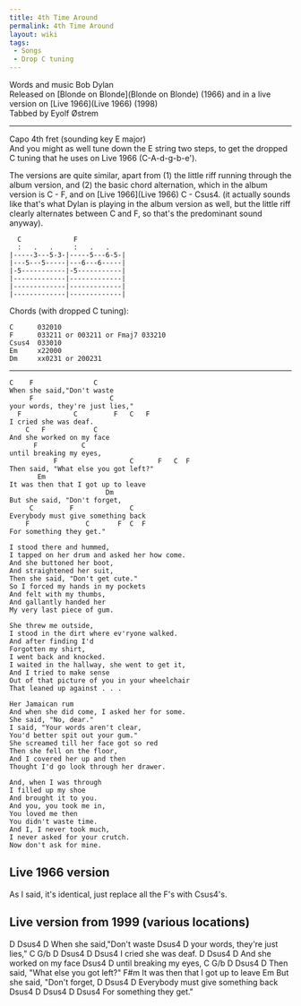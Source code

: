 ```yaml
---
title: 4th Time Around
permalink: 4th Time Around
layout: wiki
tags:
 - Songs
 - Drop C tuning
---
```


Words and music Bob Dylan  
Released on [Blonde on Blonde](Blonde on Blonde) (1966) and
in a live version on [Live 1966](Live 1966) (1998)  
Tabbed by Eyolf Østrem

* * * * *

Capo 4th fret (sounding key E major)  
And you might as well tune down the E string two steps, to get the
dropped C tuning that he uses on Live 1966 (C-A-d-g-b-e').

The versions are quite similar, apart from (1) the little riff running
through the album version, and (2) the basic chord alternation, which in
the album version is C - F, and on [Live 1966](Live 1966) C -
Csus4. (it actually sounds like that's what Dylan is playing in the
album version as well, but the little riff clearly alternates between C
and F, so that's the predominant sound anyway).

      C             F
      :   .   .     :   .   .
    |-----3---5-3-|-----5---6-5-|
    |---5---5-----|---6---6-----|
    |-5-----------|-5-----------|
    |-------------|-------------|
    |-------------|-------------|
    |-------------|-------------|

Chords (with dropped C tuning):

    C      032010
    F      033211 or 003211 or Fmaj7 033210
    Csus4  033010
    Em     x22000
    Dm     xx0231 or 200231

* * * * *

    C    F               C
    When she said,"Don't waste
         F                   C
    your words, they're just lies,"
      F             C         F   C   F
    I cried she was deaf.
        C   F            C
    And she worked on my face
          F           C
    until breaking my eyes,
               F                  C      F   C  F
    Then said, "What else you got left?"
           Em
    It was then that I got up to leave
                            Dm
    But she said, "Don't forget,
         C         F              C
    Everybody must give something back
        F              C       F  C  F
    For something they get."

    I stood there and hummed,
    I tapped on her drum and asked her how come.
    And she buttoned her boot,
    And straightened her suit,
    Then she said, "Don't get cute."
    So I forced my hands in my pockets
    And felt with my thumbs,
    And gallantly handed her
    My very last piece of gum.

    She threw me outside,
    I stood in the dirt where ev'ryone walked.
    And after finding I'd
    Forgotten my shirt,
    I went back and knocked.
    I waited in the hallway, she went to get it,
    And I tried to make sense
    Out of that picture of you in your wheelchair
    That leaned up against . . .

    Her Jamaican rum
    And when she did come, I asked her for some.
    She said, "No, dear."
    I said, "Your words aren't clear,
    You'd better spit out your gum."
    She screamed till her face got so red
    Then she fell on the floor,
    And I covered her up and then
    Thought I'd go look through her drawer.

    And, when I was through
    I filled up my shoe
    And brought it to you.
    And you, you took me in,
    You loved me then
    You didn't waste time.
    And I, I never took much,
    I never asked for your crutch.
    Now don't ask for mine.

<h2 class="songversion">
Live 1966 version

</h2>
As I said, it's identical, just replace all the F's with Csus4's.

<h2 class="songversion">
Live version from 1999 (various locations)

</h2>
    D    Dsus4           D
    When she said,"Don't waste
         Dsus4               D
    your words, they're just lies,"
      C         G/b  D      Dsus4  D Dsus4
    I cried she was deaf.
        D   Dsus4        D
    And she worked on my face
          Dsus4       D
    until breaking my eyes,
               C              G/b D      Dsus4 D
    Then said, "What else you got left?"
           F#m
    It was then that I got up to leave
                            Em
    But she said, "Don't forget,
         D         Dsus4          D
    Everybody must give something back
        Dsus4          D         Dsus4 D Dsus4
    For something they get."
